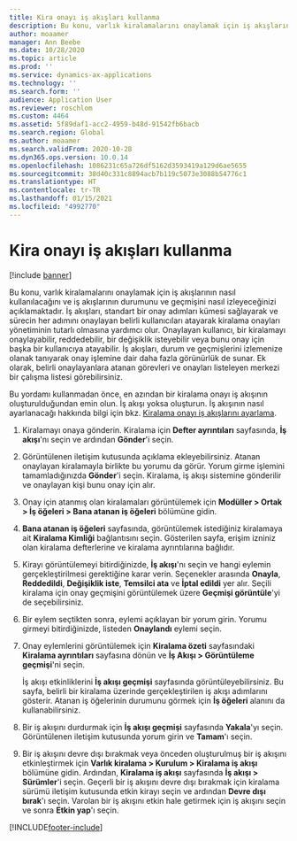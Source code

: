```yaml
---
title: Kira onayı iş akışları kullanma
description: Bu konu, varlık kiralamalarını onaylamak için iş akışlarının nasıl kullanılacağını ve iş akışlarının durumunu ve geçmişini nasıl izleyeceğinizi açıklamaktadır.
author: moaamer
manager: Ann Beebe
ms.date: 10/28/2020
ms.topic: article
ms.prod: ''
ms.service: dynamics-ax-applications
ms.technology: ''
ms.search.form: ''
audience: Application User
ms.reviewer: roschlom
ms.custom: 4464
ms.assetid: 5f89daf1-acc2-4959-b48d-91542fb6bacb
ms.search.region: Global
ms.author: moaamer
ms.search.validFrom: 2020-10-28
ms.dyn365.ops.version: 10.0.14
ms.openlocfilehash: 1086231c65a726df5162d3593419a129d6ae5655
ms.sourcegitcommit: 38d40c331c8894acb7b119c5073e3088b54776c1
ms.translationtype: HT
ms.contentlocale: tr-TR
ms.lasthandoff: 01/15/2021
ms.locfileid: "4992770"
---
```

# <a name="use-lease-approval-workflows"></a>Kira onayı iş akışları kullanma

[!include [banner](../includes/banner.md)]

Bu konu, varlık kiralamalarını onaylamak için iş akışlarının nasıl kullanılacağını ve iş akışlarının durumunu ve geçmişini nasıl izleyeceğinizi açıklamaktadır. İş akışları, standart bir onay adımları kümesi sağlayarak ve sürecin her adımını onaylayan belirli kullanıcıları atayarak kiralama onayları yönetiminin tutarlı olmasına yardımcı olur. Onaylayan kullanıcı, bir kiralamayı onaylayabilir, reddedebilir, bir değişiklik isteyebilir veya bunu onay için başka bir kullanıcıya atayabilir. İş akışları, durum ve geçmişlerini izlemenize olanak tanıyarak onay işlemine dair daha fazla görünürlük de sunar. Ek olarak, belirli onaylayanlara atanan görevleri ve onayları listeleyen merkezi bir çalışma listesi görebilirsiniz.

Bu yordamı kullanmadan önce, en azından bir kiralama onayı iş akışının oluşturulduğundan emin olun. İş akışı yoksa oluşturun. İş akışının nasıl ayarlanacağı hakkında bilgi için bkz. [Kiralama onayı iş akışlarını ayarlama](set-up-lease-wrkflw.md).

1. Kiralamayı onaya gönderin. Kiralama için **Defter ayrıntıları** sayfasında, **İş akışı**'nı seçin ve ardından **Gönder**'i seçin.
2. Görüntülenen iletişim kutusunda açıklama ekleyebilirsiniz. Atanan onaylayan kiralamayla birlikte bu yorumu da görür. Yorum girme işlemini tamamladığınızda **Gönder**'i seçin. Kiralama, iş akışı sistemine gönderilir ve onaylayan kişi bunu onay için alır.
3. Onay için atanmış olan kiralamaları görüntülemek için **Modüller \> Ortak \> İş öğeleri \> Bana atanan iş öğeleri** bölümüne gidin.
4. **Bana atanan iş öğeleri** sayfasında, görüntülemek istediğiniz kiralamaya ait **Kiralama Kimliği** bağlantısını seçin. Gösterilen sayfa, erişim izniniz olan kiralama defterlerine ve kiralama ayrıntılarına bağlıdır.
5. Kirayı görüntülemeyi bitirdiğinizde, **İş akışı**'nı seçin ve hangi eylemin gerçekleştirilmesi gerektiğine karar verin. Seçenekler arasında **Onayla**, **Reddedildi**, **Değişiklik iste**, **Temsilci ata** ve **İptal edildi** yer alır. Seçili kiralama için onay geçmişini görüntülemek üzere **Geçmişi görüntüle**'yi de seçebilirsiniz.
6. Bir eylem seçtikten sonra, eylemi açıklayan bir yorum girin. Yorumu girmeyi bitirdiğinizde, listeden **Onaylandı** eylemi seçin.
7. Onay eylemlerini görüntülemek için **Kiralama özeti** sayfasındaki **Kiralama ayrıntıları** sayfasına dönün ve **İş Akışı \> Görüntüleme geçmişi**'ni seçin.

    İş akışı etkinliklerini **İş akışı geçmişi** sayfasında görüntüleyebilirsiniz. Bu sayfa, belirli bir kiralama üzerinde gerçekleştirilen iş akışı adımlarını gösterir. Atanan iş öğelerinin durumunu görmek için **İş öğeleri** alanını da kullanabilirsiniz.

8. Bir iş akışını durdurmak için **İş akışı geçmişi** sayfasında **Yakala**'yı seçin. Görüntülenen iletişim kutusunda yorum girin ve **Tamam**'ı seçin.
9. Bir iş akışını devre dışı bırakmak veya önceden oluşturulmuş bir iş akışını etkinleştirmek için **Varlık kiralama \> Kurulum \> Kiralama iş akışı** bölümüne gidin. Ardından, **Kiralama iş akışı** sayfasında **İş akışı \> Sürümler**'i seçin. Geçerli bir iş akışını devre dışı bırakmak için kiralama sürümü iletişim kutusunda etkin kirayı seçin ve ardından **Devre dışı bırak**'ı seçin. Varolan bir iş akışını etkin hale getirmek için iş akışını seçin ve sonra **Etkin yap**'ı seçin.


[!INCLUDE[footer-include](../../includes/footer-banner.md)]